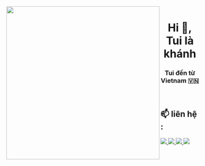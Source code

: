 
<img align="left" width="400" src="https://github.githubassets.com/images/modules/profile/profile-first-repo.svg">
<h1 align="center">
  Hi 👋, Tui là khánh  </h1>
<p align="center">
  <h3 align="center">Tui đến từ  Vietnam 🇻🇳 </h3>
</p>
<br />

## 📫 liên hệ :
  <a href="https://www.facebook.com/khanhxp.hoang" alt="Facebook">
    <img src="https://img.icons8.com/fluent/48/000000/facebook-new.png"/>
  </a> 
  <a href="https://github.com/khanhxp83-pro" alt="Github">
    <img src="https://img.icons8.com/fluent/48/000000/github.png"/>
  </a> 
  <a href="https://youtube.com/@hoangkhanh_cnc " alt="Youtube channel" target="_blank" >
    <img src="https://img.icons8.com/fluent/48/000000/youtube-play.png"/>
  </a>

  </a>
  <a href="mailto:khanhxp83@gmail.com" alt="Email">
    <img src="https://img.icons8.com/fluent/48/000000/mailing.png"/>
  </a>
</p>

